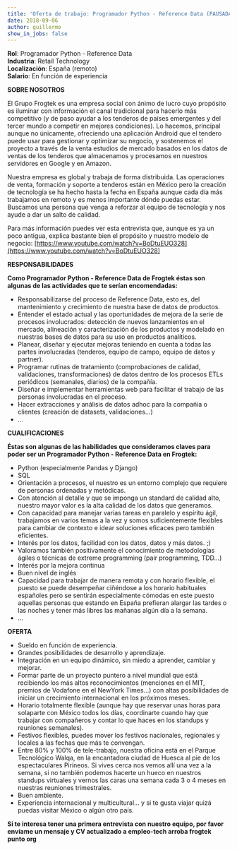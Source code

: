 ```yaml
---
title: 'Oferta de trabajo: Programador Python - Reference Data (PAUSADA)'
date: 2018-09-06 
author: guillermo
show_in_jobs: false
---
```

**Rol**: Programador Python - Reference Data  
**Industria**: Retail Technology  
**Localización**: España (remoto)  
**Salario**: En función de experiencia

**SOBRE NOSOTROS**

El Grupo Frogtek es una empresa social con ánimo de lucro cuyo propósito es iluminar con información el canal tradicional para hacerlo más competitivo (y de paso ayudar a los tenderos de países emergentes y del tercer mundo a competir en mejores condiciones). Lo hacemos, principal aunque no únicamente, ofreciendo una aplicación Android que el tendero puede usar para gestionar y optimizar su negocio, y sostenemos el proyecto a través de la venta estudios de mercado basados en los datos de ventas de los tenderos que almacenamos y procesamos en nuestros servidores en Google y en Amazon.

Nuestra empresa es global y trabaja de forma distribuida. Las operaciones de venta, formación y soporte a tenderos están en México pero la creación de tecnología se ha hecho hasta la fecha en España aunque cada día más trabajamos en remoto y es menos importante dónde puedas estar. Buscamos una persona que venga a reforzar al equipo de tecnología y nos ayude a dar un salto de calidad.

Para más información puedes ver esta entrevista que, aunque es ya un poco antigua, explica bastante bien el propósito y nuestro modelo de negocio: [https://www.youtube.com/watch?v=BoDtuEUO328](https://www.youtube.com/watch?v=BoDtuEUO328)

**RESPONSABILIDADES**

**Como Programador Python - Reference Data de Frogtek éstas son algunas de las actividades que te serían encomendadas:**

- Responsabilizarse del proceso de Reference Data, esto es, del mantenimiento y crecimiento de nuestra base de datos de productos.
- Entender el estado actual y las oportunidades de mejora de la serie de procesos involucrados: detección de nuevos lanzamientos en el mercado, alineación y caracterización de los productos y modelado en nuestras bases de datos para su uso en productos analíticos.
- Planear, diseñar y ejecutar mejoras teniendo en cuenta a todas las partes involucradas (tenderos, equipo de campo, equipo de datos y partner).
- Programar rutinas de tratamiento (comprobaciones de calidad, validaciones, transformaciones) de datos dentro de los procesos ETLs periódicos (semanales, diarios) de la compañía.
- Diseñar e implementar herramientas web para facilitar el trabajo de las personas involucradas en el proceso.
- Hacer extracciones y análisis de datos adhoc para la compañía o clientes (creación de datasets, validaciones...)
- ...

**CUALIFICACIONES**

**Éstas son algunas de las habilidades que consideramos claves para poder ser un Programador Python - Reference Data en Frogtek:**

- Python (especialmente Pandas y Django)
- SQL
- Orientación a procesos, el nuestro es un entorno complejo que requiere de personas ordenadas y metódicas.
- Con atención al detalle y que se imponga un standard de calidad alto, nuestro mayor valor es la alta calidad de los datos que generamos.  
- Con capacidad para manejar varias tareas en paralelo y espíritu ágil, trabajamos en varios temas a la vez y somos suficientemente flexibles para cambiar de contexto e idear soluciones eficaces pero también eficientes.
- Interés por los datos, facilidad con los datos, datos y más datos. ;)
- Valoramos también positivamente el conocimiento de metodologías ágiles o técnicas de extreme programming (pair programming, TDD…)
- Interés por la mejora continua
- Buen nivel de inglés
- Capacidad para trabajar de manera remota y con horario flexible, el puesto se puede desempeñar ciñéndose a los horario habituales españoles pero se sentirán especialmente cómodas en este puesto aquellas personas que estando en España prefieran alargar las tardes o las noches y tener más libres las mañanas algún día a la semana.
- …

**OFERTA**

- Sueldo en función de experiencia.
- Grandes posibilidades de desarrollo y aprendizaje.
- Integración en un equipo dinámico, sin miedo a aprender, cambiar y mejorar.
- Formar parte de un proyecto puntero a nivel mundial que está recibiendo los más altos reconocimientos (menciones en el MIT, premios de Vodafone en el NewYork Times…) con altas posibilidades de iniciar un crecimiento internacional en los próximos meses.
- Horario totalmente flexible (aunque hay que reservar unas horas para solaparte con México todos los días, coordinarte cuando hay que trabajar con compañeros y contar lo que haces en los standups y reuniones semanales).
- Festivos flexibles, puedes mover los festivos nacionales, regionales y locales a las fechas que más te convengan.
- Entre 80% y 100% de tele-trabajo, nuestra oficina está en el Parque Tecnológico Walqa, en la encantadora ciudad de Huesca al pie de los espectaculares Pirineos. Si vives cerca nos vemos allí una vez a la semana, si no también podemos hacerte un hueco en nuestros standups virtuales y vernos las caras una semana cada 3 o 4 meses en nuestras reuniones trimestrales.
- Buen ambiente.
- Experiencia internacional y multicultural… y si te gusta viajar quizá puedas visitar México o algún otro país.

**Si te interesa tener una primera entrevista con nuestro equipo, por favor envíame un mensaje y CV actualizado a empleo-tech arroba frogtek punto org**
